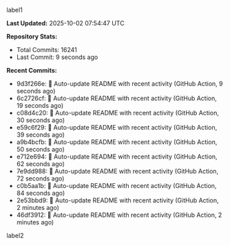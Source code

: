 
label1 
<!-- ACTIVITY_START -->
**Last Updated:** 2025-10-02 07:54:47 UTC

**Repository Stats:**
- Total Commits: 16241
- Last Commit: 9 seconds ago

**Recent Commits:**
- 9d3f266e: 🤖 Auto-update README with recent activity (GitHub Action, 9 seconds ago)
- 6c2726cf: 🤖 Auto-update README with recent activity (GitHub Action, 19 seconds ago)
- c08d4c20: 🤖 Auto-update README with recent activity (GitHub Action, 30 seconds ago)
- e59c6f29: 🤖 Auto-update README with recent activity (GitHub Action, 39 seconds ago)
- a9b4bcfb: 🤖 Auto-update README with recent activity (GitHub Action, 50 seconds ago)
- e712e694: 🤖 Auto-update README with recent activity (GitHub Action, 62 seconds ago)
- 7e9dd988: 🤖 Auto-update README with recent activity (GitHub Action, 72 seconds ago)
- c0b5aa1b: 🤖 Auto-update README with recent activity (GitHub Action, 84 seconds ago)
- 2e53bbd9: 🤖 Auto-update README with recent activity (GitHub Action, 2 minutes ago)
- 46df3912: 🤖 Auto-update README with recent activity (GitHub Action, 2 minutes ago)
<!-- ACTIVITY_END -->

label2
